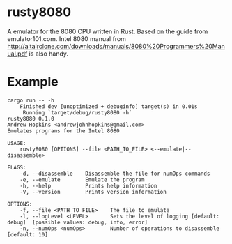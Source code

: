 # rusty8080
A emulator for the 8080 CPU written in Rust. Based on the guide from emulator101.com. Intel 8080 manual from http://altairclone.com/downloads/manuals/8080%20Programmers%20Manual.pdf is also handy.

# Example
```
cargo run -- -h
    Finished dev [unoptimized + debuginfo] target(s) in 0.01s
     Running `target/debug/rusty8080 -h`
rusty8080 0.1.0
Andrew Hopkins <andrewjohnhopkins@gmail.com>
Emulates programs for the Intel 8080

USAGE:
    rusty8080 [OPTIONS] --file <PATH_TO_FILE> <--emulate|--disassemble>

FLAGS:
    -d, --disassemble    Disassemble the file for numOps commands
    -e, --emulate        Emulate the program
    -h, --help           Prints help information
    -V, --version        Prints version information

OPTIONS:
    -f, --file <PATH_TO_FILE>    The file to emulate
    -l, --logLevel <LEVEL>       Sets the level of logging [default: debug]  [possible values: debug, info, error]
    -n, --numOps <numOps>        Number of operations to disassemble [default: 10]
```